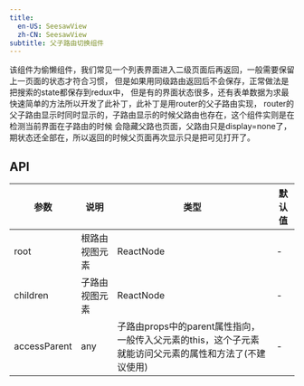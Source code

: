 ```yaml
---
title:
  en-US: SeesawView
  zh-CN: SeesawView
subtitle: 父子路由切换组件
---
```


该组件为偷懒组件，我们常见一个列表界面进入二级页面后再返回，一般需要保留上一页面的状态才符合习惯，
但是如果用同级路由返回后不会保存，正常做法是把搜索的state都保存到redux中，
但是有的界面状态很多，还有表单数据为求最快速简单的方法所以开发了此补丁，此补丁是用router的父子路由实现，
router的父子路由显示时同时显示的，子路由显示的时候父路由也存在，这个组件实则是在检测当前界面在子路由的时候
会隐藏父路也页面，父路由只是display=none了，期状态还全部在，所以返回的时候父页面再次显示只是把可见打开了。

## API

| 参数      | 说明                                      | 类型         | 默认值 |
|----------|------------------------------------------|-------------|-------|
| root | 根路由视图元素 | ReactNode | - |
| children    | 子路由视图元素     | ReactNode  | -    |
| accessParent | any    | 子路由props中的parent属性指向，一般传入父元素的this，这个子元素就能访问父元素的属性和方法了(不建议使用)  | -    |

